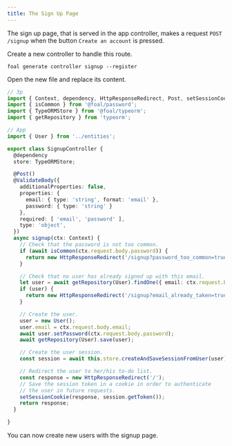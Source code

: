 ```yaml
---
title: The Sign Up Page
---
```


The sign up page, that is served in the app controller, makes a request `POST /signup` when the button `Create an account` is pressed.

Create a new controller to handle this route.

```
foal generate controller signup --register
```

Open the new file and replace its content.

```typescript
// 3p
import { Context, dependency, HttpResponseRedirect, Post, setSessionCookie, ValidateBody } from '@foal/core';
import { isCommon } from '@foal/password';
import { TypeORMStore } from '@foal/typeorm';
import { getRepository } from 'typeorm';

// App
import { User } from '../entities';

export class SignupController {
  @dependency
  store: TypeORMStore;

  @Post()
  @ValidateBody({
    additionalProperties: false,
    properties: {
      email: { type: 'string', format: 'email' },
      password: { type: 'string' }
    },
    required: [ 'email', 'password' ],
    type: 'object',
  })
  async signup(ctx: Context) {
    // Check that the password is not too common.
    if (await isCommon(ctx.request.body.password)) {
      return new HttpResponseRedirect('/signup?password_too_common=true');
    }

    // Check that no user has already signed up with this email.
    let user = await getRepository(User).findOne({ email: ctx.request.body.email });
    if (user) {
      return new HttpResponseRedirect('/signup?email_already_taken=true');
    }

    // Create the user.
    user = new User();
    user.email = ctx.request.body.email;
    await user.setPassword(ctx.request.body.password);
    await getRepository(User).save(user);

    // Create the user session.
    const session = await this.store.createAndSaveSessionFromUser(user);

    // Redirect the user to her/his to-do list.
    const response = new HttpResponseRedirect('/');
    // Save the session token in a cookie in order to authenticate
    // the user in future requests.
    setSessionCookie(response, session.getToken());
    return response;
  }

}

```

You can now create new users with the signup page.